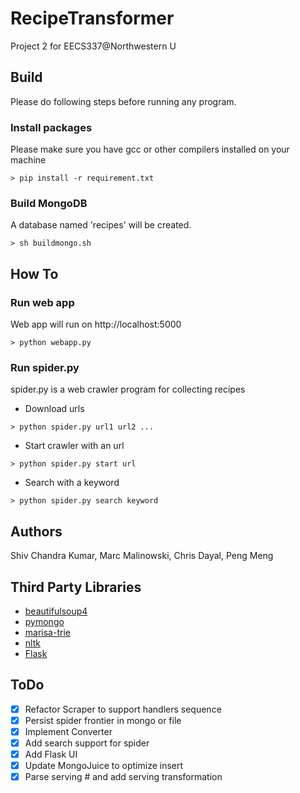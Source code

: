 RecipeTransformer
========================

Project 2 for EECS337@Northwestern U

Build
------------------------
Please do following steps before running any program.
### Install packages
Please make sure you have gcc or other compilers installed on your machine
``` shell
> pip install -r requirement.txt
```

### Build MongoDB
A database named 'recipes' will be created.
``` shell
> sh buildmongo.sh
```

How To
------------------------
### Run web app
Web app will run on http://localhost:5000
``` shell
> python webapp.py
```

### Run spider.py
spider.py is a web crawler program for collecting recipes
- Download urls
``` shell
> python spider.py url1 url2 ...
```
- Start crawler with an url
``` shell
> python spider.py start url
```
- Search with a keyword
``` shell
> python spider.py search keyword
```

Authors
------------------------
Shiv Chandra Kumar, Marc Malinowski, Chris Dayal, Peng Meng

Third Party Libraries
------------------------
- [beautifulsoup4](http://www.crummy.com/software/BeautifulSoup/)
- [pymongo](http://www.mongodb.org)
- [marisa-trie](https://github.com/kmike/marisa-trie)
- [nltk](http://www.nltk.org)
- [Flask](http://flask.pocoo.org)

ToDo
------------------------
- [x] Refactor Scraper to support handlers sequence
- [x] Persist spider frontier in mongo or file
- [x] Implement Converter
- [x] Add search support for spider
- [x] Add Flask UI
- [x] Update MongoJuice to optimize insert
- [x] Parse serving # and add serving transformation
